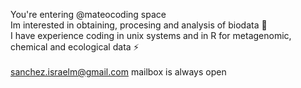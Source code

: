  You're entering @mateocoding space \
 Im interested in obtaining, procesing and analysis of biodata 🌱 \
 I have experience coding in unix systems and in R for metagenomic, chemical and ecological data ⚡ \
 \
 sanchez.israelm@gmail.com mailbox is always open

<!---
mateocoding/mateocoding is a ✨ special ✨ repository because its `README.md` (this file) appears on your GitHub profile.
You can click the Preview link to take a look at your changes.
--->
